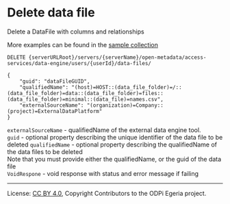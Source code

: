<!-- SPDX-License-Identifier: CC-BY-4.0 -->
<!-- Copyright Contributors to the ODPi Egeria project. -->

# Delete data file

Delete a DataFile with columns and relationships

More examples can be found in the
[sample collection](../../../docs/samples/collections/DataEngine-asset_endpoints.postman_collection.json)

```
DELETE {serverURLRoot}/servers/{serverName}/open-metadata/access-services/data-engine/users/{userId}/data-files/

{
    "guid": "dataFileGUID",
    "qualifiedName": "(host)=HOST::(data_file_folder)=/::(data_file_folder)=data::(data_file_folder)=files::(data_file_folder)=minimal::(data_file)=names.csv",
    "externalSourceName": "(organization)=Company::(project)=ExternalDataPlatform"
}
```
`externalSourceName` - qualifiedName of the external data engine tool.<br>
`guid` - optional property describing the unique identifier of the data file to be deleted
`qualifiedName` - optional property describing the qualifiedName of the data files to be deleted<br>
Note that you must provide either the qualifiedName, or the guid of the data file <br>
`VoidRespone` - void response with status and error message if failing


----
License: [CC BY 4.0](https://creativecommons.org/licenses/by/4.0/),
Copyright Contributors to the ODPi Egeria project.







